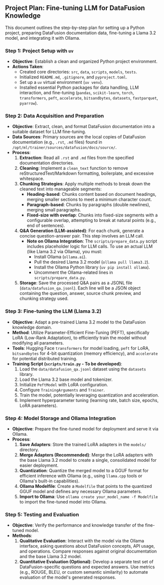 ## Project Plan: Fine-tuning LLM for DataFusion Knowledge

This document outlines the step-by-step plan for setting up a Python project, preparing DataFusion documentation data, fine-tuning a Llama 3.2 model, and integrating it with Ollama.

### Step 1: Project Setup with `uv`

-   **Objective**: Establish a clean and organized Python project environment.
-   **Actions Taken**:
    -   Created core directories: `src`, `data`, `scripts`, `models`, `tests`.
    -   Initialized `README.md`, `.gitignore`, and `pyproject.toml`.
    -   Set up a `uv` virtual environment (`uv venv`).
    -   Installed essential Python packages for data handling, LLM interaction, and fine-tuning (`pandas`, `scikit-learn`, `torch`, `transformers`, `peft`, `accelerate`, `bitsandbytes`, `datasets`, `fastparquet`, `pyarrow`).

### Step 2: Data Acquisition and Preparation

-   **Objective**: Extract, clean, and format DataFusion documentation into a suitable dataset for LLM fine-tuning.
-   **Data Sources**: Primary sources are the local copies of DataFusion documentation (e.g., `.rst`, `.md` files) found in `/opt/ml/trainer/sources/datafusion/docs/source/`.
-   **Process**:
    1.  **Extraction**: Read all `.rst` and `.md` files from the specified documentation directories.
    2.  **Cleaning**: Implement a `clean_text` function to remove reStructuredText/Markdown formatting, boilerplate, and excessive whitespace.
    3.  **Chunking Strategies**: Apply multiple methods to break down the cleaned text into manageable segments:
        *   **Heading-based**: Chunks content based on document headings, merging smaller sections to meet a minimum character count.
        *   **Paragraph-based**: Chunks by paragraphs (double newlines), merging small paragraphs.
        *   **Fixed-size with overlap**: Chunks into fixed-size segments with a configurable overlap, attempting to break at natural points (e.g., end of sentences).
    4.  **Q&A Generation (LLM-assisted)**: For each chunk, generate a concise question-answer pair. This step involves an LLM call.
        *   **Note on Ollama Integration**: The `scripts/prepare_data.py` script includes placeholder logic for LLM calls. To use an actual LLM (like Llama 3.2 via Ollama), you must:
            *   Install Ollama (`ollama.ai`).
            *   Pull the desired Llama 3.2 model (`ollama pull llama3.2`).
            *   Install the Ollama Python library (`uv pip install ollama`).
            *   Uncomment the Ollama-related lines in `scripts/prepare_data.py`.
    5.  **Storage**: Save the processed Q&A pairs as a JSONL file (`data/datafusion_qa.jsonl`). Each line will be a JSON object containing the question, answer, source chunk preview, and chunking strategy used.

### Step 3: Fine-tuning the LLM (Llama 3.2)

-   **Objective**: Adapt a pre-trained Llama 3.2 model to the DataFusion knowledge domain.
-   **Method**: Utilize Parameter-Efficient Fine-Tuning (PEFT), specifically LoRA (Low-Rank Adaptation), to efficiently train the model without modifying all parameters.
-   **Tools**: Hugging Face `transformers` for model loading, `peft` for LoRA, `bitsandbytes` for 4-bit quantization (memory efficiency), and `accelerate` for potential distributed training.
-   **Training Script (`scripts/train.py` - To be developed)**:
    1.  Load the `data/datafusion_qa.jsonl` dataset using the `datasets` library.
    2.  Load the Llama 3.2 base model and tokenizer.
    3.  Initialize `PeftModel` with LoRA configuration.
    4.  Configure `TrainingArguments` and `Trainer`.
    5.  Train the model, potentially leveraging quantization and acceleration.
    6.  Implement hyperparameter tuning (learning rate, batch size, epochs, LoRA parameters).

### Step 4: Model Storage and Ollama Integration

-   **Objective**: Prepare the fine-tuned model for deployment and serve it via Ollama.
-   **Process**:
    1.  **Save Adapters**: Store the trained LoRA adapters in the `models/` directory.
    2.  **Merge Adapters (Recommended)**: Merge the LoRA adapters with the base Llama 3.2 model to create a single, consolidated model for easier deployment.
    3.  **Quantization**: Quantize the merged model to a GGUF format for efficient inference with Ollama (e.g., using `llama.cpp` tools or Ollama's built-in capabilities).
    4.  **Ollama Modelfile**: Create a `Modelfile` that points to the quantized GGUF model and defines any necessary Ollama parameters.
    5.  **Import to Ollama**: Use `ollama create your_model_name -f Modelfile` to import the fine-tuned model into Ollama.

### Step 5: Testing and Evaluation

-   **Objective**: Verify the performance and knowledge transfer of the fine-tuned model.
-   **Methods**:
    1.  **Qualitative Evaluation**: Interact with the model via the Ollama interface, asking questions about DataFusion concepts, API usage, and operations. Compare responses against original documentation and the base Llama 3.2 model.
    2.  **Quantitative Evaluation (Optional)**: Develop a separate test set of DataFusion-specific questions and expected answers. Use metrics (e.g., ROUGE, BLEU, or custom semantic similarity) to automate evaluation of the model's generated responses.
